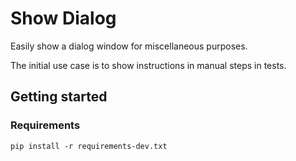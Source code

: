 # Show Dialog
Easily show a dialog window for miscellaneous purposes.

The initial use case is to show instructions in manual steps in tests.

## Getting started
### Requirements
```
pip install -r requirements-dev.txt
```
